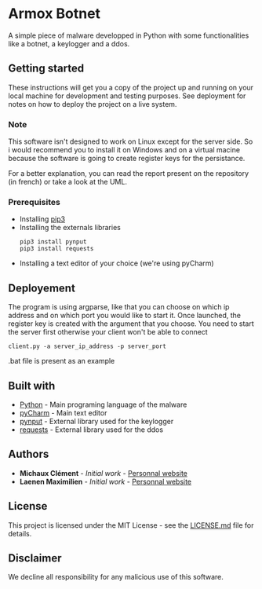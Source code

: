 # Armox Botnet

A simple piece of malware developped in Python with some functionalities like a botnet, a keylogger and a ddos.

## Getting started
These instructions will get you a copy of the project up and running on your local machine for development and testing purposes. See deployment for notes on how to deploy the project on a live system.

### Note
This software isn't designed to work on Linux except for the server side. So i would recommend you to install it on Windows and on a virtual macine because the software is going to create register keys for the persistance.

For a better explanation, you can read the report present on the repository (in french) or take a look at the UML.

### Prerequisites
- Installing [pip3](https://vgkits.org/blog/pip3-windows-howto/)
- Installing the externals libraries
	```batch
	pip3 install pynput
	pip3 install requests
	```
- Installing a text editor of your choice (we're using pyCharm)

## Deployement
The program is using argparse, like that you can choose on which ip address and on which port you would like to start it.
Once launched, the register key is created with the argument that you choose.
You need to start the server first otherwise your client won't be able to connect
```batch
client.py -a server_ip_address -p server_port
```
.bat file is present as an example

## Built with
* [Python](https://www.python.org/) - Main programing language of the malware
* [pyCharm](https://www.jetbrains.com/fr-fr/pycharm/) - Main text editor
* [pynput](https://pypi.org/project/pynput/) - External library used for the keylogger
* [requests](https://requests.readthedocs.io/en/master/) - External library used for the ddos

## Authors
* **Michaux Clément** - *Initial work* - [Personnal website](www.clement-michaux.be)
* **Laenen Maximilien** - *Initial work* - [Personnal website](www.maximilien-laenen.be)

## License
This project is licensed under the MIT License - see the [LICENSE.md](https://github.com/MaxBresil/armox_botnet/blob/master/LICENSE.md) file for details.

## Disclaimer
We decline all responsibility for any malicious use of this software.
